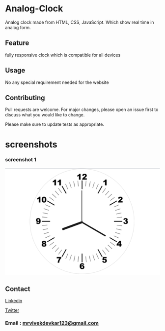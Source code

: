# Analog-Clock
Analog clock made from HTML, CSS, JavaScript. Which show real time in analog form.

## Feature

fully responsive clock which is compatible for all devices


## Usage

No any special requirement needed for the website

## Contributing
Pull requests are welcome. For major changes, please open an issue first to discuss what you would like to change.

Please make sure to update tests as appropriate.

# screenshots

### screenshot 1
![screenshot](/screenshot/screenshot1.png)


## Contact
[Linkedin](https://www.linkedin.com/in/vivekdevkar123)

[Twitter](https://www.twitter.com/vivekdevkar123)

### Email : mrvivekdevkar123@gmail.com
